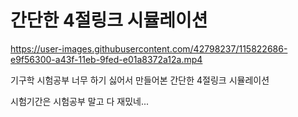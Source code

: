 # 간단한 4절링크 시뮬레이션


https://user-images.githubusercontent.com/42798237/115822686-e9f56300-a43f-11eb-9fed-e01a8372a12a.mp4


기구학 시험공부 너무 하기 싫어서 만들어본 간단한 4절링크 시뮬레이션

시험기간은 시험공부 말고 다 재밌네...
